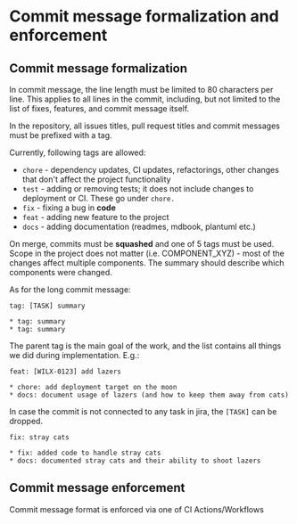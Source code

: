 # Commit message formalization and enforcement

## Commit message formalization

In commit message, the line length must be limited to 80 characters per line.
This applies to all lines in the commit, including, but not limited to the
list of fixes, features, and commit message itself.

In the repository, all issues titles, pull request titles and commit messages
must be prefixed with a tag.

Currently, following tags are allowed:

* `chore` - dependency updates, CI updates, refactorings, other changes that
  don't affect the project functionality
* `test` - adding or removing tests; it does not include changes to deployment
  or CI. These go under `chore.`
* `fix` - fixing a bug in **code**
* `feat` - adding new feature to the project
* `docs` - adding documentation (readmes, mdbook, plantuml etc.)

On merge, commits must be **squashed** and one of 5 tags must be used. Scope in
the project does not matter (i.e. COMPONENT_XYZ) - most of the changes affect
multiple components. The summary should describe which components were changed.

As for the long commit message:

```text
tag: [TASK] summary

* tag: summary
* tag: summary
```

The parent tag is the main goal of the work, and the list contains all things
we did during implementation. E.g.:

```text
feat: [WILX-0123] add lazers

* chore: add deployment target on the moon
* docs: document usage of lazers (and how to keep them away from cats)
```

In case the commit is not connected to any task in jira, the `[TASK]`
can be dropped.

```text
fix: stray cats

* fix: added code to handle stray cats
* docs: documented stray cats and their ability to shoot lazers
```


## Commit message enforcement

Commit message format is enforced via one of CI Actions/Workflows
